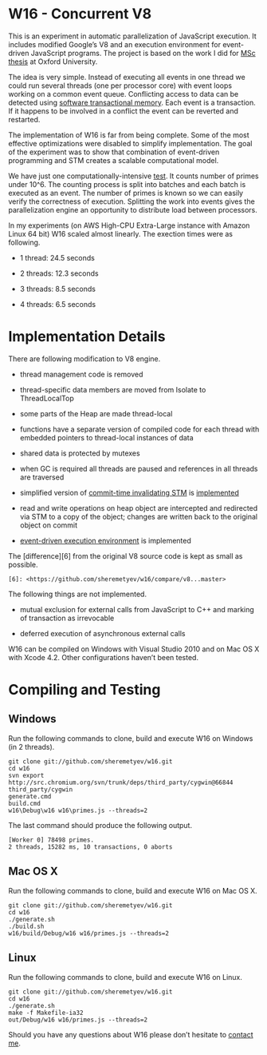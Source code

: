 W16 - Concurrent V8
===================

This is an experiment in automatic parallelization of JavaScript execution. It
includes modified Google’s V8 and an execution environment for event-driven
JavaScript programs. The project is based on the work I did for [MSc thesis][0]
at Oxford University.

[0]: <https://raw.github.com/sheremetyev/w16/master/thesis.pdf>

The idea is very simple. Instead of executing all events in one thread we could
run several threads (one per processor core) with event loops working on a
common event queue. Conflicting access to data can be detected using [software
transactional memory][1]. Each event is a transaction. If it happens to be
involved in a conflict the event can be reverted and restarted.

[1]: <http://en.wikipedia.org/wiki/Software_transactional_memory>

The implementation of W16 is far from being complete. Some of the most effective
optimizations were disabled to simplify implementation. The goal of the
experiment was to show that combination of event-driven programming and STM
creates a scalable computational model.

We have just one computationally-intensive [test][2]. It counts number of primes
under 10^6. The counting process is split into batches and each batch is
executed as an event. The number of primes is known so we can easily verify the
correctness of execution. Splitting the work into events gives the
parallelization engine an opportunity to distribute load between processors.

[2]: <https://github.com/sheremetyev/w16/blob/master/w16/primes.js>

In my experiments (on AWS High-CPU Extra-Large instance with Amazon Linux 64
bit) W16 scaled almost linearly. The exection times were as following.

-   1 thread: 24.5 seconds

-   2 threads: 12.3 seconds

-   3 threads: 8.5 seconds

-   4 threads: 6.5 seconds

Implementation Details
======================

There are following modification to V8 engine.

-   thread management code is removed

-   thread-specific data members are moved from Isolate to ThreadLocalTop

-   some parts of the Heap are made thread-local

-   functions have a separate version of compiled code for each thread with
    embedded pointers to thread-local instances of data

-   shared data is protected by mutexes

-   when GC is required all threads are paused and references in all threads are
    traversed

-   simplified version of  [commit-time invalidating STM][3] is
    [implemented][4]

    [3]: <http://dl.acm.org/citation.cfm?id=1772970>

    [4]: <https://github.com/sheremetyev/w16/blob/master/src/stm.cc>

-   read and write operations on heap object are intercepted and redirected via
    STM to a copy of the object; changes are written back to the original object
    on commit

-   [event-driven execution environment][5]  is implemented

    [5]: <https://github.com/sheremetyev/w16/blob/master/w16/main.cc>

The [difference][6] from the original V8 source code is kept as small as
possible.

    [6]: <https://github.com/sheremetyev/w16/compare/v8...master>

The following things are not implemented.

-   mutual exclusion for external calls from JavaScript to C++ and marking of
    transaction as irrevocable

-   deferred execution of asynchronous external calls

W16 can be compiled on Windows with Visual Studio 2010 and on Mac OS X with
Xcode 4.2. Other configurations haven’t been tested.

Compiling and Testing
=====================

Windows
-------

Run the following commands to clone, build and execute W16 on Windows (in 2
threads).

~~~~~~~~~~~~~~~~~~~~~~~~~~~~~~~~~~~~~~~~~~~~~~~~~~~~~~~~~~~~~~~~~~~~~~~~~~~~~~~~
git clone git://github.com/sheremetyev/w16.git
cd w16
svn export http://src.chromium.org/svn/trunk/deps/third_party/cygwin@66844 third_party/cygwin
generate.cmd
build.cmd
w16\Debug\w16 w16\primes.js --threads=2
~~~~~~~~~~~~~~~~~~~~~~~~~~~~~~~~~~~~~~~~~~~~~~~~~~~~~~~~~~~~~~~~~~~~~~~~~~~~~~~~

The last command should produce the following output.

~~~~~~~~~~~~~~~~~~~~~~~~~~~~~~~~~~~~~~~~~~~~~~~~~~~~~~~~~~~~~~~~~~~~~~~~~~~~~~~~
[Worker 0] 78498 primes.
2 threads, 15282 ms, 10 transactions, 0 aborts
~~~~~~~~~~~~~~~~~~~~~~~~~~~~~~~~~~~~~~~~~~~~~~~~~~~~~~~~~~~~~~~~~~~~~~~~~~~~~~~~

Mac OS X
--------

Run the following commands to clone, build and execute W16 on Mac OS X.

~~~~~~~~~~~~~~~~~~~~~~~~~~~~~~~~~~~~~~~~~~~~~~~~~~~~~~~~~~~~~~~~~~~~~~~~~~~~~~~~
git clone git://github.com/sheremetyev/w16.git
cd w16
./generate.sh
./build.sh
w16/build/Debug/w16 w16/primes.js --threads=2
~~~~~~~~~~~~~~~~~~~~~~~~~~~~~~~~~~~~~~~~~~~~~~~~~~~~~~~~~~~~~~~~~~~~~~~~~~~~~~~~

Linux
-----

Run the following commands to clone, build and execute W16 on Linux.

~~~~~~~~~~~~~~~~~~~~~~~~~~~~~~~~~~~~~~~~~~~~~~~~~~~~~~~~~~~~~~~~~~~~~~~~~~~~~~~~
git clone git://github.com/sheremetyev/w16.git
cd w16
./generate.sh
make -f Makefile-ia32
out/Debug/w16 w16/primes.js --threads=2
~~~~~~~~~~~~~~~~~~~~~~~~~~~~~~~~~~~~~~~~~~~~~~~~~~~~~~~~~~~~~~~~~~~~~~~~~~~~~~~~

Should you have any questions about W16 please don’t hesitate to [contact
me][7].

[7]: <sheremetyev@gmail.com>
